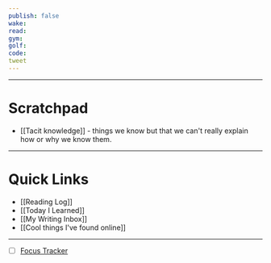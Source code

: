 ```yaml
---
publish: false
wake:
read:
gym:
golf:
code:
tweet
---
```

***
# Scratchpad
- [[Tacit knowledge]] - things we know but that we can't really explain how or why we know them. 



---
# Quick Links
- [[Reading Log]]
- [[Today I Learned]]
- [[My Writing Inbox]]
- [[Cool things I've found online]]

***
- [ ] [Focus Tracker](https://docs.google.com/spreadsheets/d/18ZL9CSRxE2z7pTKcaPGe3749GMO9Ov2UjVsRMQqShBk/edit#gid=696776801)